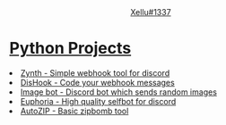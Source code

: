 <center>
  <a href="https://github.com/xellu/xellu">
    Xellu#1337
  </a>
</center>

<h1><a href="https://github.com/xellu?tab=repositories&q=&type=&language=python&sort=">Python Projects</h1>
  <li><a href="https://github.com/xellu/zynth">Zynth - Simple webhook tool for discord</li>
  <li><a href="https://github.com/xellu/dishook">DisHook - Code your webhook messages</li>
  <li><a href="https://github.com/xellu/imagebot">Image bot - Discord bot which sends random images</li>
  <li><a href="https://github.com/xellu/euphoria">Euphoria - High quality selfbot for discord</li>
  <li><a href="https://github.com/xellu/autozip">AutoZIP - Basic zipbomb tool</li>

